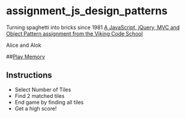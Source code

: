 # assignment_js_design_patterns
Turning spaghetti into bricks since 1981
[A JavaScript, jQuery, MVC and Object Pattern assignment from the Viking Code School](http://www.vikingcodeschool.com)

Alice and Alok

##[Play Memory](https://rawgit.com/alokpradhan/assignment_js_design_patterns/master/card_matcher.html)

## Instructions
- Select Number of Tiles
- Find 2 matched tiles
- End game by finding all tiles
- Get a high score!